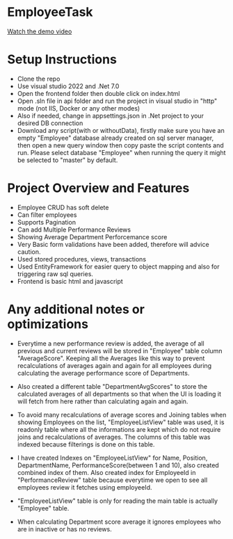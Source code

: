 # EmployeeTask
[Watch the demo video](https://youtu.be/KP-Ml1q9pOk)

# Setup Instructions

- Clone the repo
- Use visual studio 2022 and .Net 7.0
- Open the frontend folder then double click on index.html 
- Open .sln file in api folder and run the project in visual studio in "http" mode (not IIS, Docker or any other modes)
- Also if needed, change in appsettings.json in .Net project to your desired DB connection
- Download any script(with or withoutData), firstly make sure you have an empty "Employee" database already created on sql server manager, then open a new query window then copy paste the script contents and run. Please select database "Employee" when running the query it might be selected to "master" by default.

# Project Overview and Features

- Employee CRUD has soft delete
- Can filter employees
- Supports Pagination 
- Can add Multiple Performance Reviews 
- Showing Average Department Perforcemance score
- Very Basic form validations have been added, therefore will advice caution.
- Used stored procedures, views, transactions
- Used EntityFramework for easier query to object mapping and also for triggering raw sql queries.
- Frontend is basic html and javascript 

# Any additional notes or optimizations
- Everytime a new performance review is added, the average of all previous and current reviews will be stored in "Employee" table column "AverageScore". Keeping all the Averages like this way to prevent recalculations of averages again and again for all employees during calculating the average performance score of Departments.

- Also created a different table "DepartmentAvgScores" to store the calculated averages of all departments so that when the UI is loading it will fetch from here rather than calculating again and again.

- To avoid many recalculations of average scores and Joining tables when showing Employees on the list, "EmployeeListView" table was used, it is readonly table where all the informations are kept which do not require joins and recalculations of averages. The columns of this table was indexed because filterings is done on this table.

- I have created Indexes on "EmployeeListView" for Name, Position, DepartmentName, PerformanceScore(between 1 and 10), also created 
combined index of them. Also created index for EmployeeId in "PerformanceReview" table because everytime we open to see all employees review it fetches using employeeId.

- "EmployeeListView" table is only for reading the main table is actually "Employee" table.

- When calculating Department score average it ignores employees who are in inactive or has no reviews.



